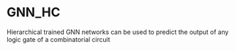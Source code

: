# GNN_HC
Hierarchical trained GNN networks can be used to predict the output of any logic gate of a combinatorial circuit
